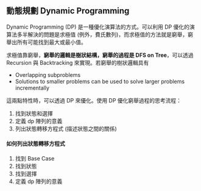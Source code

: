 ## 動態規劃 Dynamic Programming

Dynamic Programming (DP) 是一種優化演算法的方式。可以利用 DP 優化的演算法多半解決的問題是求極值 (例外，費氏數列)，而求極值的方法就是窮舉，窮舉出所有可能找到最大或最小值。

求極值靠窮舉，**窮舉的邏輯是樹狀結構，窮舉的過程是 DFS on Tree**，可以透過 Recursion 與 Backtracking 來實現。若窮舉的樹狀邏輯具有

* Overlapping subproblems
* Solutions to smaller problems can be used to solve larger problems incrementally

這兩點特性時，可以透過 DP 來優化。使用 DP 優化窮舉過程的思考流程：

1. 找到狀態和選擇
2. 定義 dp 陣列的意義
3. 列出狀態轉移方程式 (描述狀態之間的關係)

#### 如何列出狀態轉移方程式

1. 找到 Base Case
2. 找到狀態
3. 找到選擇
4. 定義 dp 陣列的意義
